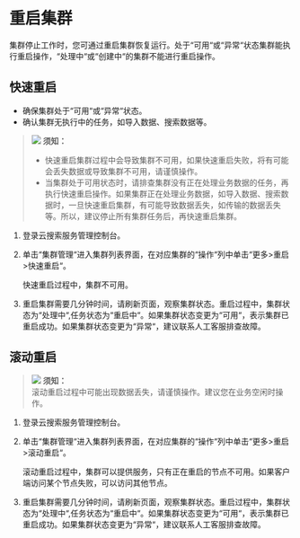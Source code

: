 # 重启集群<a name="css_01_0014"></a>

集群停止工作时，您可通过重启集群恢复运行。处于“可用“或“异常“状态集群能执行重启操作，“处理中“或“创建中“的集群不能进行重启操作。

## 快速重启<a name="section144817324321"></a>

-   确保集群处于“可用“或“异常“状态。
-   确认集群无执行中的任务，如导入数据、搜索数据等。

>![](public_sys-resources/icon-notice.gif) **须知：**   
>-   快速重启集群过程中会导致集群不可用，如果快速重启失败，将有可能会丢失数据或导致集群不可用，请谨慎操作。  
>-   当集群处于可用状态时，请排查集群没有正在处理业务数据的任务，再执行快速重启操作。如果集群正在处理业务数据，如导入数据、搜索数据时，一旦快速重启集群，有可能导致数据丢失，如传输的数据丢失等。所以，建议停止所有集群任务后，再快速重启集群。  

1.  登录云搜索服务管理控制台。
2.  单击“集群管理“进入集群列表界面，在对应集群的“操作“列中单击“更多\>重启\>快速重启“。

    快速重启过程中，集群不可用。

3.  重启集群需要几分钟时间，请刷新页面，观察集群状态。重启过程中，集群状态为“处理中“,任务状态为“重启中“。如果集群状态变更为“可用“，表示集群已重启成功。如果集群状态变更为“异常“，建议联系人工客服排查故障。

## 滚动重启<a name="section1533564513219"></a>

>![](public_sys-resources/icon-notice.gif) **须知：**   
>滚动重启过程中可能出现数据丢失，请谨慎操作。建议您在业务空闲时操作。  

1.  登录云搜索服务管理控制台。
2.  单击“集群管理“进入集群列表界面，在对应集群的“操作“列中单击“更多\>重启\>滚动重启“。

    滚动重启过程中，集群可以提供服务，只有正在重启的节点不可用。如果客户端访问某个节点失败，可以访问其他节点。

3.  重启集群需要几分钟时间，请刷新页面，观察集群状态。重启过程中，集群状态为“处理中“,任务状态为“重启中“。如果集群状态变更为“可用“，表示集群已重启成功。如果集群状态变更为“异常“，建议联系人工客服排查故障。


